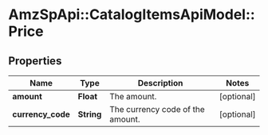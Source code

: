 # AmzSpApi::CatalogItemsApiModel::Price

## Properties
Name | Type | Description | Notes
------------ | ------------- | ------------- | -------------
**amount** | **Float** | The amount. | [optional] 
**currency_code** | **String** | The currency code of the amount. | [optional] 


